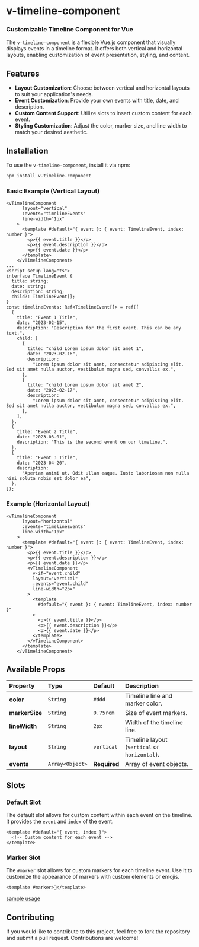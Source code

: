 # v-timeline-component

### Customizable Timeline Component for Vue

The `v-timeline-component` is a flexible Vue.js component that visually displays events in a timeline format. It offers both vertical and horizontal layouts, enabling customization of event presentation, styling, and content.

## Features

- **Layout Customization**: Choose between vertical and horizontal layouts to suit your application's needs.
- **Event Customization**: Provide your own events with title, date, and description.
- **Custom Content Support**: Utilize slots to insert custom content for each event.
- **Styling Customization**: Adjust the color, marker size, and line width to match your desired aesthetic.

## Installation

To use the `v-timeline-component`, install it via npm:

```bash
npm install v-timeline-component
```

### Basic Example (Vertical Layout)

```vue
<vTimelineComponent
      layout="vertical"
      :events="timelineEvents"
      line-width="1px"
    >
      <template #default="{ event }: { event: TimelineEvent, index: number }">
        <p>{{ event.title }}</p>
        <p>{{ event.description }}</p>
        <p>{{ event.date }}</p>
      </template>
    </vTimelineComponent>
...
<script setup lang="ts">
interface TimelineEvent {
  title: string;
  date: string;
  description: string;
  child?: TimelineEvent[];
}
const timelineEvents: Ref<TimelineEvent[]> = ref([
  {
    title: "Event 1 Title",
    date: "2023-02-15",
    description: "Description for the first event. This can be any text.",
    child: [
      {
        title: "child Lorem ipsum dolor sit amet 1",
        date: "2023-02-16",
        description:
          "Lorem ipsum dolor sit amet, consectetur adipiscing elit. Sed sit amet nulla auctor, vestibulum magna sed, convallis ex.",
      },
      {
        title: "child Lorem ipsum dolor sit amet 2",
        date: "2023-02-17",
        description:
          "Lorem ipsum dolor sit amet, consectetur adipiscing elit. Sed sit amet nulla auctor, vestibulum magna sed, convallis ex.",
      },
    ],
  },
  {
    title: "Event 2 Title",
    date: "2023-03-01",
    description: "This is the second event on our timeline.",
  },
  {
    title: "Event 3 Title",
    date: "2023-04-20",
    description:
      "Aperiam animi ut. Odit ullam eaque. Iusto laboriosam non nulla nisi soluta nobis est dolor ea",
  },
]);
```

### Example (Horizontal Layout)

```vue
<vTimelineComponent
      layout="horizontal"
      :events="timelineEvents"
      line-width="1px"
    >
      <template #default="{ event }: { event: TimelineEvent, index: number }">
        <p>{{ event.title }}</p>
        <p>{{ event.description }}</p>
        <p>{{ event.date }}</p>
        <vTimelineComponent
          v-if="event.child"
          layout="vertical"
          :events="event.child"
          line-width="2px"
        >
          <template
            #default="{ event }: { event: TimelineEvent, index: number }"
          >
            <p>{{ event.title }}</p>
            <p>{{ event.description }}</p>
            <p>{{ event.date }}</p>
          </template>
        </vTimelineComponent>
      </template>
    </vTimelineComponent>
```

## Available Props

| **Property**   | **Type**        | **Default**  | **Description**                               |
| :------------- | :-------------- | :----------- | :-------------------------------------------- |
| **color**      | `String`        | `#ddd`       | Timeline line and marker color.               |
| **markerSize** | `String`        | `0.75rem`    | Size of event markers.                        |
| **lineWidth**  | `String`        | `2px`        | Width of the timeline line.                   |
| **layout**     | `String`        | `vertical`   | Timeline layout (`vertical` or `horizontal`). |
| **events**     | `Array<Object>` | **Required** | Array of event objects.                       |

## Slots

### Default Slot

The default slot allows for custom content within each event on the timeline. It provides the `event` and `index` of the event.

```vue
<template #default="{ event, index }">
  <!-- Custom content for each event -->
</template>
```

### Marker Slot

The `#marker` slot allows for custom markers for each timeline event. Use it to customize the appearance of markers with custom elements or emojis.

```vue
<template #marker>💜</template>
```

[sample usage](src/App.vue)

## Contributing

If you would like to contribute to this project, feel free to fork the repository and submit a pull request. Contributions are welcome!

